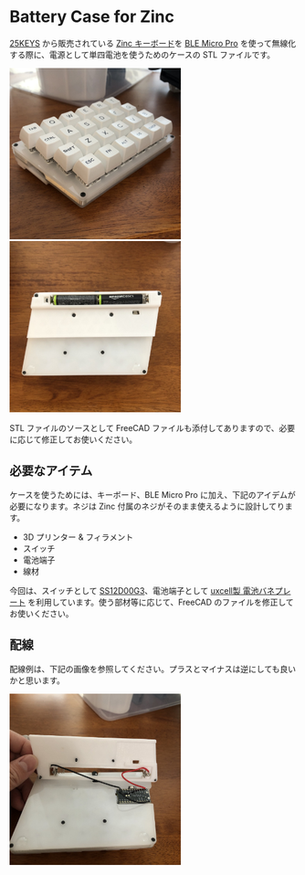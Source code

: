 # Battery Case for Zinc

[25KEYS](https://25keys.booth.pm) から販売されている [Zinc キーボード](https://25keys.booth.pm/items/1076720)を [BLE Micro Pro](https://github.com/sekigon-gonnoc/BLE-Micro-Pro) を使って無線化する際に、電源として単四電池を使うためのケースの STL ファイルです。

<img src="./frontview.jpg" width=300px/>
<img src="./backview.jpg" width=300px/>

STL ファイルのソースとして FreeCAD ファイルも添付してありますので、必要に応じて修正してお使いください。


## 必要なアイテム

ケースを使うためには、キーボード、BLE Micro Pro に加え、下記のアイデムが必要になります。ネジは Zinc 付属のネジがそのまま使えるように設計してります。

- 3D プリンター & フィラメント
- スイッチ
- 電池端子
- 線材

今回は、スイッチとして [SS12D00G3](https://amzn.to/2UT0fxh)、電池端子として [uxcell製 電池バネプレート](https://amzn.to/2JaFU4u) を利用しています。使う部材等に応じて、FreeCAD のファイルを修正してお使いください。


## 配線

配線例は、下記の画像を参照してください。プラスとマイナスは逆にしても良いかと思います。

<img src="./insideview.jpg" width=300px/>



